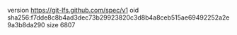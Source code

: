 version https://git-lfs.github.com/spec/v1
oid sha256:f7dde8c8b4ad3dec73b29923820c3d8b4a8ceb515ae69492252a2e9a3b8da290
size 6807
